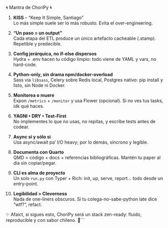 🌀 Mantra de ChoriPy 🌀

1. **KISS** – “Keep It Simple, Santiago”  
   Lo más simple suele ser lo más robusto. Evita el over-engineering.

2. **“Un paso = un output”**  
   Cada etapa del ETL produce un único artefacto cacheable (.stamp). Repetible y predecible.

3. **Config jerárquica, no if-else dispersos**  
   Hydra + .env hacen tu código limpio: todo viene de YAML y vars, no hard-code.

4. **Python-only, sin drama npm/docker-overload**  
   Sass via `libsass`, Celery sobre Redis local, Postgres nativo: pip install y listo, sin Node ni Docker.

5. **Monitorea o muere**  
   Expon `/metrics` + `/monitor` y usa Flower (opcional). Si no ves tus tasks, idk qué haces.

6. **YAGNI • DRY • Test-First**  
   No implementes lo que no usas, no repitas, y escribe tests antes de codear.

7. **Async si y sólo si**  
   Usa async/await pa’ I/O heavy; por lo demás, síncrono y legible.

8. **Documenta con Quarto**  
   QMD = código + docs + referencias bibliográficas. Mantén tu paper al día sin copiar/pegar.

9. **CLI es alma de proyecto**  
   Un solo `run.py` con Typer + Rich: init, up, serve, report… todo desde un entry-point.

10. **Legibilidad > Cleverness**  
   Nada de one-liners obscuros. Si tu colega-no-sabe-python late dice “wtf?”, refact.

✨ Afaict, si sigues esto, ChoriPy será un stack zen-ready: fluido, reproducible y con sabor chileno. 🚀```
